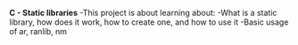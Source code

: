**C - Static libraries**
-This project is about learning about:
-What is a static library, how does it work, how to create one, and how to use it
-Basic usage of ar, ranlib, nm
